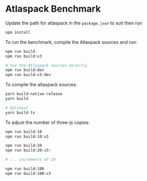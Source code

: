 # Atlaspack Benchmark

Update the path for atlaspack in the `package.json` to suit then run

```bash
npm install
```

To run the benchmark, compile the Atlaspack sources and run:

```bash
npm run build
npm run build:v3

# Use the Atlaspack sources directly
npm run build:dev
npm run build:v3:dev
```

To compile the atlaspack sources:

```bash
yarn build-native-release
yarn build

# Optional
yarn build-ts
```

To adjust the number of three-js copies:

```bash
npm run build:10
npm run build:10:v3

npm run build:20
npm run build:20:v3:

# ... increments of 10

npm run build:100
npm run build:100:v3
```